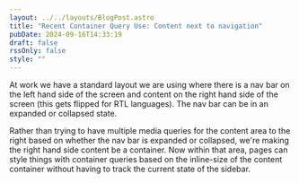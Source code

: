 ```yaml
---
layout: ../../layouts/BlogPost.astro
title: "Recent Container Query Use: Content next to navigation"
pubDate: 2024-09-16T14:33:19
draft: false
rssOnly: false
style: ""
---
```

At work we have a standard layout we are using where there is a nav bar on the left hand side of the screen and content on the right hand side of the screen (this gets flipped for RTL languages). The nav bar can be in an expanded or collapsed state.

Rather than trying to have multiple media queries for the content area to the right based on whether the nav bar is expanded or collapsed, we're making the right hand side content be a container. Now within that area, pages can style things with container queries based on the inline-size of the content container without having to track the current state of the sidebar.
